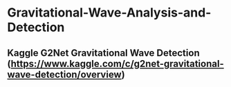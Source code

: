 # Gravitational-Wave-Analysis-and-Detection

## Kaggle G2Net Gravitational Wave Detection (https://www.kaggle.com/c/g2net-gravitational-wave-detection/overview)
